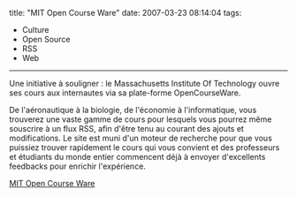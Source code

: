 title: "MIT Open Course Ware"
date: 2007-03-23 08:14:04
tags:
  - Culture
  - Open Source
  - RSS
  - Web
---

Une initiative à souligner&nbsp;: le Massachusetts Institute Of Technology ouvre ses cours aux internautes via sa plate-forme OpenCourseWare.

<!-- more -->

De l'aéronautique à la biologie, de l'économie à l'informatique, vous trouverez une vaste gamme de cours pour lesquels vous pourrez même souscrire à un flux RSS, afin d'être tenu au courant des ajouts et modifications. Le site est muni d'un moteur de recherche pour que vous puissiez trouver rapidement le cours qui vous convient et des professeurs et étudiants du monde entier commencent déjà à envoyer d'excellents feedbacks pour enrichir l'expérience.

[MIT Open Course Ware](http://ocw.mit.edu/index.htm)